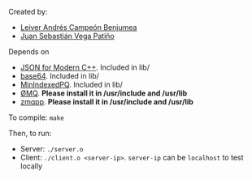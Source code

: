 Created by:
- [Leiver Andrés Campeón Benjumea](https://github.com/leiverandres)
- [Juan Sebastián Vega Patiño](https://github.com/sebasvega95)

Depends on
- [JSON for Modern C++](https://github.com/nlohmann/json). Included in lib/
- [base64](https://github.com/tkislan/base64). Included in lib/
- [MinIndexedPQ](https://github.com/kartikkukreja/blog-codes/blob/master/src/Indexed%20Min%20Priority%20Queue.cpp). Included in lib/
- [ØMQ](http://zeromq.org/). **Please install it in /usr/include and /usr/lib**
- [zmqpp](https://github.com/zeromq/zmqpp). **Please install it in /usr/include and /usr/lib**

To compile: `make`

Then, to run:
- Server: `./server.o`
- Client: `./client.o <server-ip>`. `server-ip` can be `localhost` to test locally

